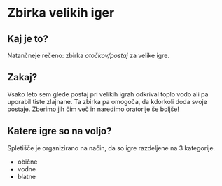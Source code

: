 # Zbirka velikih iger

## Kaj je to?

Natančneje rečeno: zbirka *otočkov/postaj*
za velike igre.

## Zakaj?

Vsako leto sem glede postaj pri velikih igrah odkrival
toplo vodo ali pa uporabil tiste zlajnane. Ta zbirka
pa omogoča, da kdorkoli doda svoje postaje. Zberimo jih
čim več in naredimo oratorije še boljše!

## Katere igre so na voljo?

Spletišče je organizirano na način,
da so igre razdeljene na 3 kategorije.

- obične
- vodne
- blatne